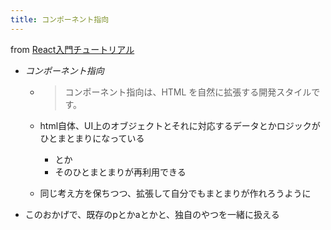 ```yaml
---
title: コンポーネント指向
---
```


from [React入門チュートリアル](React%E5%85%A5%E9%96%80%E3%83%81%E3%83%A5%E3%83%BC%E3%83%88%E3%83%AA%E3%82%A2%E3%83%AB.md)

* *コンポーネント指向*
  
  * 
     > 
     > コンポーネント指向は、HTML を自然に拡張する開発スタイルです。
  
  * html自体、UI上のオブジェクトとそれに対応するデータとかロジックがひとまとまりになっている
    * <a></a>とか
    * そのひとまとまりが再利用できる
  * 同じ考え方を保ちつつ、拡張して自分でもまとまりが作れろうように
* このおかげで、既存のpとかaとかと、独自のやつを一緒に扱える
